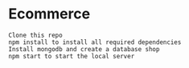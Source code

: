 # Ecommerce


    Clone this repo
    npm install to install all required dependencies
    Install mongodb and create a database shop
    npm start to start the local server
